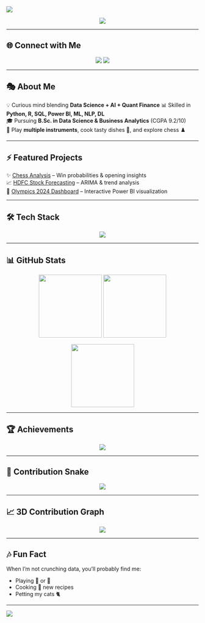 <!-- Profile Header -->
<img src="https://capsule-render.vercel.app/api?type=waving&color=0:F97316,100:8B5CF6&height=200&section=header&text=Hey%20There!%20I'm%20Pavan%20🚀&fontSize=40&fontColor=fff&animation=fadeIn&fontAlignY=40" />

<!-- Typing Animation -->
<p align="center">
  <img src="https://readme-typing-svg.herokuapp.com?font=Fira+Code&size=22&duration=3000&pause=1000&color=22D3EE&center=true&vCenter=true&width=600&lines=Data+Science+Intern+@+Marsh+McLennan;AI+%7C+ML+%7C+Quant+Finance+Explorer;Open-Source+%26+Project+Builder;Chess+Lover+%7C+Musician+%7C+Cook+🥘" />
</p>

---

## 🌐 Connect with Me
<p align="center">
  <a href="mailto:pavansy2006@gmail.com"><img src="https://img.shields.io/badge/Gmail-D14836?style=for-the-badge&logo=gmail&logoColor=white" /></a>
  <a href="https://linkedin.com/in/pavansyadav"><img src="https://img.shields.io/badge/LinkedIn-0A66C2?style=for-the-badge&logo=linkedin&logoColor=white" /></a>
<!--   <a href="https://github.com/pavansy6"><img src="https://img.shields.io/badge/GitHub-171515?style=for-the-badge&logo=github&logoColor=white" /></a> -->
</p>

---

## 🎭 About Me
💡 Curious mind blending **Data Science + AI + Quant Finance**
📊 Skilled in **Python, R, SQL, Power BI, ML, NLP, DL**  
🎓 Pursuing **B.Sc. in Data Science & Business Analytics** (CGPA 9.2/10)  
🎸 Play **multiple instruments**, cook tasty dishes 🍳, and explore chess ♟️  

---

## ⚡ Featured Projects
✨ [Chess Analysis](https://github.com/pavansy6/Chess_Analysis) – Win probabilities & opening insights  
📈 [HDFC Stock Forecasting](https://github.com/pavansy6/HDFCBANK-Time-Series-Analysis-) – ARIMA & trend analysis  
🏅 [Olympics 2024 Dashboard](https://app.powerbi.com/groups/2e006100-2321-4bea-ac50-637cdfa9f8ea/reports/d825fcdf-214e-42fd-83ce-a9eac2e72951/8f797e45bd1dbda65549?experience=power-bi) – Interactive Power BI visualization  

---

## 🛠️ Tech Stack
<p align="center">
  <img src="https://skillicons.dev/icons?i=python,r,java,html,css,js,mysql,oracle,git,pytorch,tensorflow,pandas,numpy,sklearn,powerbi" />
</p>

---

## 📊 GitHub Stats
<p align="center">
  <img src="https://github-readme-stats.vercel.app/api?username=pavansy6&show_icons=true&theme=tokyonight" height="165"/>
  <img src="https://github-readme-streak-stats.herokuapp.com?user=pavansy6&theme=tokyonight" height="165"/>
</p>

<p align="center">
  <img src="https://github-readme-stats.vercel.app/api/top-langs/?username=pavansy6&layout=compact&theme=tokyonight" height="165"/>
</p>

---

## 🏆 Achievements
<p align="center">
  <img src="https://github-profile-trophy.vercel.app/?username=pavansy6&theme=radical&no-frame=true&row=1&column=6" />
</p>

---

## 🐍 Contribution Snake
<p align="center">
  <img src="https://raw.githubusercontent.com/pavansy6/pavansy6/output/github-contribution-grid-snake.svg" />
</p>

---

## 📈 3D Contribution Graph
<p align="center">
  <img src="https://github.com/ashutosh00710/github-readme-activity-graph/blob/output/github-contribution-grid-snake.svg" />
</p>

---

## 🎶 Fun Fact
When I’m not crunching data, you’ll probably find me:  
- Playing 🎸 or 🥁
- Cooking 🍝 new recipes
- Petting my cats 🐈
---

<!-- Footer Banner -->
<img src="https://capsule-render.vercel.app/api?type=waving&color=0:8B5CF6,100:F97316&height=120&section=footer"/>
